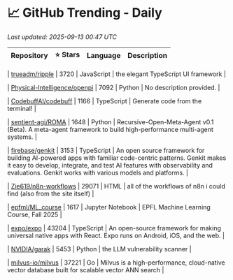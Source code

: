 # 📈 GitHub Trending - Daily

_Last updated: 2025-09-13 00:47 UTC_

| Repository | ⭐ Stars | Language | Description |
|------------|--------:|----------|-------------|

| [trueadm/ripple](https://github.com/trueadm/ripple) | 3720 | JavaScript | the elegant TypeScript UI framework |

| [Physical-Intelligence/openpi](https://github.com/Physical-Intelligence/openpi) | 7092 | Python | No description provided. |

| [CodebuffAI/codebuff](https://github.com/CodebuffAI/codebuff) | 1166 | TypeScript | Generate code from the terminal! |

| [sentient-agi/ROMA](https://github.com/sentient-agi/ROMA) | 1648 | Python | Recursive-Open-Meta-Agent v0.1 (Beta). A meta-agent framework to build high-performance multi-agent systems. |

| [firebase/genkit](https://github.com/firebase/genkit) | 3153 | TypeScript | An open source framework for building AI-powered apps with familiar code-centric patterns. Genkit makes it easy to develop, integrate, and test AI features with observability and evaluations. Genkit works with various models and platforms. |

| [Zie619/n8n-workflows](https://github.com/Zie619/n8n-workflows) | 29071 | HTML | all of the workflows of n8n i could find (also from the site itself) |

| [epfml/ML_course](https://github.com/epfml/ML_course) | 1617 | Jupyter Notebook | EPFL Machine Learning Course, Fall 2025 |

| [expo/expo](https://github.com/expo/expo) | 43204 | TypeScript | An open-source framework for making universal native apps with React. Expo runs on Android, iOS, and the web. |

| [NVIDIA/garak](https://github.com/NVIDIA/garak) | 5453 | Python | the LLM vulnerability scanner |

| [milvus-io/milvus](https://github.com/milvus-io/milvus) | 37221 | Go | Milvus is a high-performance, cloud-native vector database built for scalable vector ANN search |
